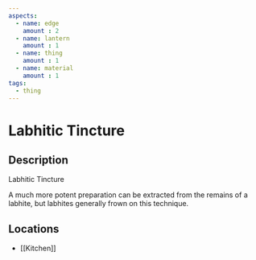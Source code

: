 ```yaml
---
aspects: 
  - name: edge
    amount : 2
  - name: lantern
    amount : 1
  - name: thing
    amount : 1
  - name: material
    amount : 1
tags:
  - thing
---
```


# Labhitic Tincture

## Description
Labhitic Tincture

A much more potent preparation can be extracted from the remains of a labhite, but labhites generally frown on this technique.
## Locations
- [[Kitchen]]